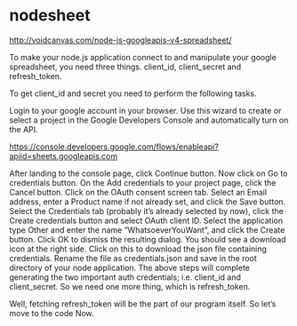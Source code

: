 # nodesheet

http://voidcanvas.com/node-js-googleapis-v4-spreadsheet/

To make your node.js application connect to and manipulate your google spreadsheet, you need three things. client_id, client_secret and refresh_token. 

To get client_id and secret you need to perform the following tasks.

Login to your google account in your browser.
Use this wizard to create or select a project in the Google Developers Console and automatically turn on the API.

https://console.developers.google.com/flows/enableapi?apiid=sheets.googleapis.com

After landing to the console page, click Continue button.
Now click on Go to credentials button.
On the Add credentials to your project page, click the Cancel button.
Click on the OAuth consent screen tab.
Select an Email address, enter a Product name if not already set, and click the Save button.
Select the Credentials tab (probably it’s already selected by now), click the Create credentials button and select OAuth client ID.
Select the application type Other and enter the name “WhatsoeverYouWant”, and click the Create button.
Click OK to dismiss the resulting dialog.
You should see a download icon at the right side. Click on this to download the json file containing credentials.
Rename the file as credentials.json and save in the root directory of your node application.
The above steps will complete generating the two important auth credentials; i.e. client_id and client_secret. So we need one more thing, which is refresh_token. 

Well, fetching refresh_token will be the part of our program itself. So let’s move to the code Now.